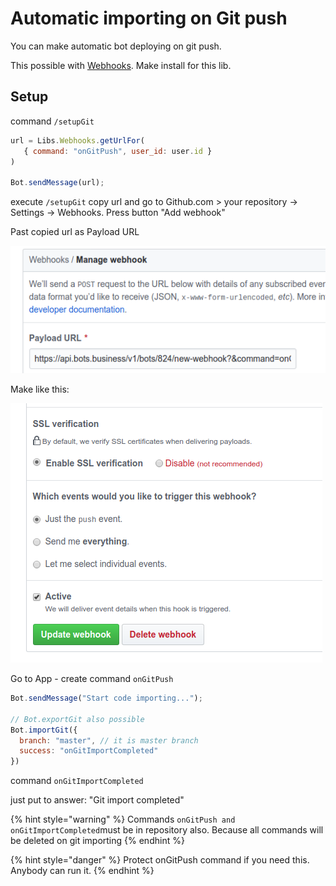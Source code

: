 # Automatic importing on Git push

You can make automatic bot deploying on git push. 

This possible with [Webhooks](https://help.bots.business/libs/webhooks-lib). Make install for this lib.

## Setup

command `/setupGit`

```javascript
url = Libs.Webhooks.getUrlFor(
   { command: "onGitPush", user_id: user.id }
)

Bot.sendMessage(url);
```

execute `/setupGit` copy url and go to Github.com &gt; your repository -&gt; Settings -&gt; Webhooks. Press button "Add webhook"

Past copied url as Payload URL

![](../.gitbook/assets/image%20%2836%29.png)

Make like this:

![](../.gitbook/assets/image%20%2841%29.png)

Go to App - create command `onGitPush`

```javascript
Bot.sendMessage("Start code importing...");

// Bot.exportGit also possible
Bot.importGit({
  branch: "master", // it is master branch
  success: "onGitImportCompleted"
})
```

command `onGitImportCompleted`

just put to answer: "Git import completed"

{% hint style="warning" %}
Commands `onGitPush and onGitImportCompleted`must be in repository also. Because all commands will be deleted on git importing
{% endhint %}

{% hint style="danger" %}
Protect onGitPush command if you need this. Anybody can run it. 
{% endhint %}





